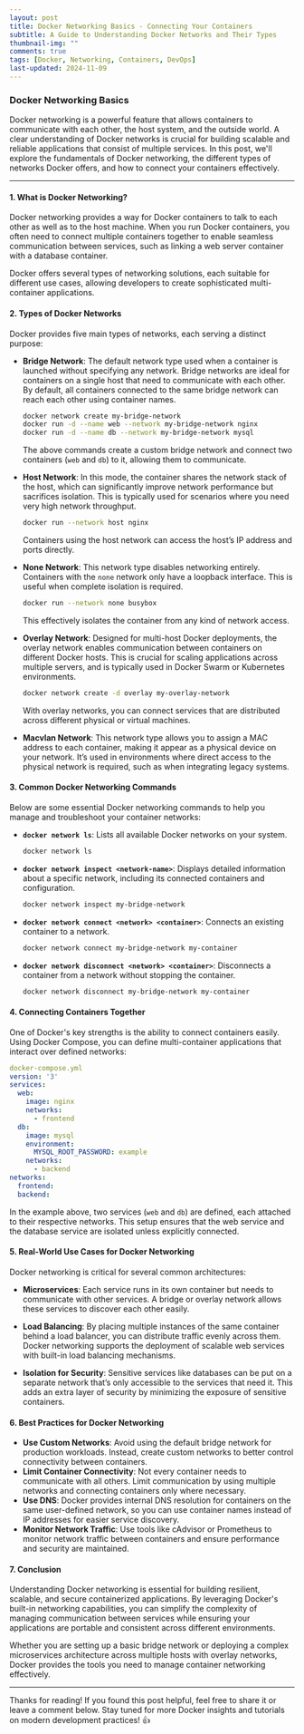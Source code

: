 ```yaml
---
layout: post
title: Docker Networking Basics - Connecting Your Containers
subtitle: A Guide to Understanding Docker Networks and Their Types
thumbnail-img: ""
comments: true
tags: [Docker, Networking, Containers, DevOps]
last-updated: 2024-11-09
---
```


### Docker Networking Basics

Docker networking is a powerful feature that allows containers to communicate with each other, the host system, and the outside world. A clear understanding of Docker networks is crucial for building scalable and reliable applications that consist of multiple services. In this post, we'll explore the fundamentals of Docker networking, the different types of networks Docker offers, and how to connect your containers effectively.

---

#### 1. What is Docker Networking?
Docker networking provides a way for Docker containers to talk to each other as well as to the host machine. When you run Docker containers, you often need to connect multiple containers together to enable seamless communication between services, such as linking a web server container with a database container.

Docker offers several types of networking solutions, each suitable for different use cases, allowing developers to create sophisticated multi-container applications.

#### 2. Types of Docker Networks
Docker provides five main types of networks, each serving a distinct purpose:

- **Bridge Network**: The default network type used when a container is launched without specifying any network. Bridge networks are ideal for containers on a single host that need to communicate with each other. By default, all containers connected to the same bridge network can reach each other using container names.
  
  ```bash
  docker network create my-bridge-network
  docker run -d --name web --network my-bridge-network nginx
  docker run -d --name db --network my-bridge-network mysql
  ```
  The above commands create a custom bridge network and connect two containers (`web` and `db`) to it, allowing them to communicate.

- **Host Network**: In this mode, the container shares the network stack of the host, which can significantly improve network performance but sacrifices isolation. This is typically used for scenarios where you need very high network throughput.
  
  ```bash
  docker run --network host nginx
  ```
  Containers using the host network can access the host’s IP address and ports directly.

- **None Network**: This network type disables networking entirely. Containers with the `none` network only have a loopback interface. This is useful when complete isolation is required.
  
  ```bash
  docker run --network none busybox
  ```
  This effectively isolates the container from any kind of network access.

- **Overlay Network**: Designed for multi-host Docker deployments, the overlay network enables communication between containers on different Docker hosts. This is crucial for scaling applications across multiple servers, and is typically used in Docker Swarm or Kubernetes environments.

  ```bash
  docker network create -d overlay my-overlay-network
  ```
  With overlay networks, you can connect services that are distributed across different physical or virtual machines.

- **Macvlan Network**: This network type allows you to assign a MAC address to each container, making it appear as a physical device on your network. It’s used in environments where direct access to the physical network is required, such as when integrating legacy systems.

#### 3. Common Docker Networking Commands
Below are some essential Docker networking commands to help you manage and troubleshoot your container networks:

- **`docker network ls`**: Lists all available Docker networks on your system.

  ```bash
  docker network ls
  ```

- **`docker network inspect <network-name>`**: Displays detailed information about a specific network, including its connected containers and configuration.

  ```bash
  docker network inspect my-bridge-network
  ```

- **`docker network connect <network> <container>`**: Connects an existing container to a network.

  ```bash
  docker network connect my-bridge-network my-container
  ```

- **`docker network disconnect <network> <container>`**: Disconnects a container from a network without stopping the container.

  ```bash
  docker network disconnect my-bridge-network my-container
  ```

#### 4. Connecting Containers Together
One of Docker's key strengths is the ability to connect containers easily. Using Docker Compose, you can define multi-container applications that interact over defined networks:

```yaml
docker-compose.yml
version: '3'
services:
  web:
    image: nginx
    networks:
      - frontend
  db:
    image: mysql
    environment:
      MYSQL_ROOT_PASSWORD: example
    networks:
      - backend
networks:
  frontend:
  backend:
```

In the example above, two services (`web` and `db`) are defined, each attached to their respective networks. This setup ensures that the web service and the database service are isolated unless explicitly connected.

#### 5. Real-World Use Cases for Docker Networking
Docker networking is critical for several common architectures:

- **Microservices**: Each service runs in its own container but needs to communicate with other services. A bridge or overlay network allows these services to discover each other easily.

- **Load Balancing**: By placing multiple instances of the same container behind a load balancer, you can distribute traffic evenly across them. Docker networking supports the deployment of scalable web services with built-in load balancing mechanisms.

- **Isolation for Security**: Sensitive services like databases can be put on a separate network that’s only accessible to the services that need it. This adds an extra layer of security by minimizing the exposure of sensitive containers.

#### 6. Best Practices for Docker Networking
- **Use Custom Networks**: Avoid using the default bridge network for production workloads. Instead, create custom networks to better control connectivity between containers.
- **Limit Container Connectivity**: Not every container needs to communicate with all others. Limit communication by using multiple networks and connecting containers only where necessary.
- **Use DNS**: Docker provides internal DNS resolution for containers on the same user-defined network, so you can use container names instead of IP addresses for easier service discovery.
- **Monitor Network Traffic**: Use tools like cAdvisor or Prometheus to monitor network traffic between containers and ensure performance and security are maintained.

#### 7. Conclusion
Understanding Docker networking is essential for building resilient, scalable, and secure containerized applications. By leveraging Docker's built-in networking capabilities, you can simplify the complexity of managing communication between services while ensuring your applications are portable and consistent across different environments.

Whether you are setting up a basic bridge network or deploying a complex microservices architecture across multiple hosts with overlay networks, Docker provides the tools you need to manage container networking effectively.

---

Thanks for reading! If you found this post helpful, feel free to share it or leave a comment below. Stay tuned for more Docker insights and tutorials on modern development practices! 👍
